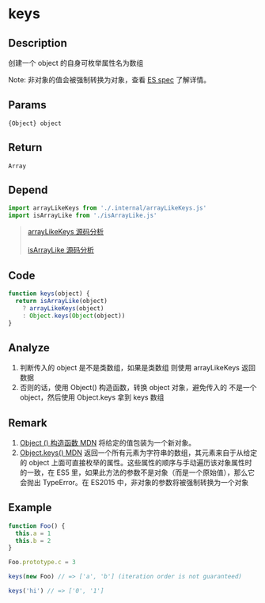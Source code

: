 # keys 

## Description 
创建一个 object 的自身可枚举属性名为数组

Note: 非对象的值会被强制转换为对象，查看 [ES spec](https://262.ecma-international.org/6.0/#sec-object.keys) 了解详情。
## Params
`{Object} object`
## Return
`Array`
## Depend
```js
import arrayLikeKeys from './.internal/arrayLikeKeys.js'
import isArrayLike from './isArrayLike.js'
```
> [arrayLikeKeys 源码分析](../internal/arrayLikeKeys.md)
> <br/>
> <br/>
> [isArrayLike 源码分析](./isArrayLike.md)
>

## Code
```js
function keys(object) {
  return isArrayLike(object)
    ? arrayLikeKeys(object)
    : Object.keys(Object(object))
}
```
## Analyze
1. 判断传入的 object 是不是类数组，如果是类数组 则使用 arrayLikeKeys 返回数据
2. 否则的话，使用 Object() 构造函数，转换 object 对象，避免传入的 不是一个 object，然后使用 Object.keys 拿到 keys 数组
## Remark
1. [Object () 构造函数 MDN](https://developer.mozilla.org/zh-CN/docs/Web/JavaScript/Reference/Global_Objects/Object/Object) 将给定的值包装为一个新对象。
2. [Object.keys() MDN](https://developer.mozilla.org/zh-CN/docs/Web/JavaScript/Reference/Global_Objects/Object/keys) 返回一个所有元素为字符串的数组，其元素来自于从给定的 object 上面可直接枚举的属性。这些属性的顺序与手动遍历该对象属性时的一致，在 ES5 里，如果此方法的参数不是对象（而是一个原始值），那么它会抛出 TypeError。在 ES2015 中，非对象的参数将被强制转换为一个对象
## Example
```js
function Foo() {
  this.a = 1
  this.b = 2
}

Foo.prototype.c = 3

keys(new Foo) // => ['a', 'b'] (iteration order is not guaranteed)

keys('hi') // => ['0', '1']
```
